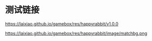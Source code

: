 
# 测试链接

https://laixiao.github.io/gamebox/res/happyrabbit/v1.0.0

https://laixiao.github.io/gamebox/res/happyrabbit/image/matchbg.png